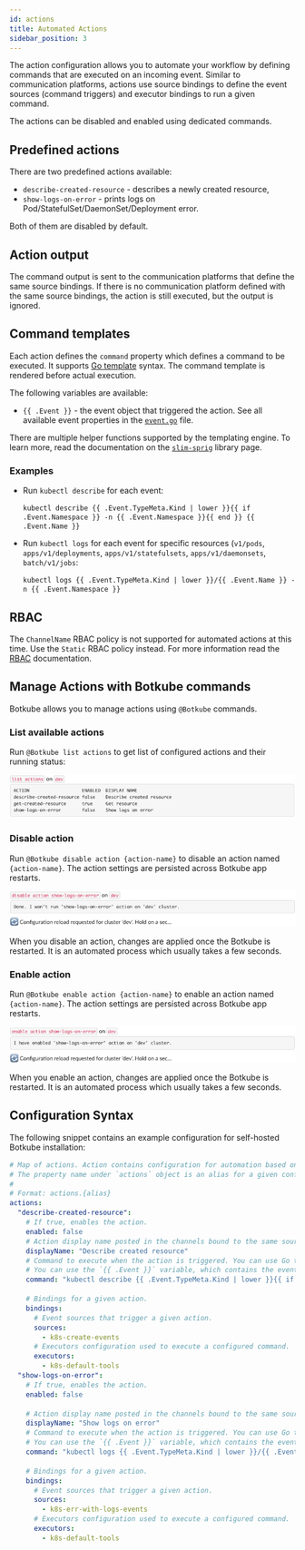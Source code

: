 ```yaml
---
id: actions
title: Automated Actions
sidebar_position: 3
---
```


The action configuration allows you to automate your workflow by defining commands that are executed on an incoming event. Similar to communication platforms, actions use source bindings to define the event sources (command triggers) and executor bindings to run a given command.

The actions can be disabled and enabled using dedicated commands.

## Predefined actions

There are two predefined actions available:

- `describe-created-resource` - describes a newly created resource,
- `show-logs-on-error` - prints logs on Pod/StatefulSet/DaemonSet/Deployment error.

Both of them are disabled by default.

## Action output

The command output is sent to the communication platforms that define the same source bindings. If there is no communication platform defined with the same source bindings, the action is still executed, but the output is ignored.

## Command templates

Each action defines the `command` property which defines a command to be executed. It supports [Go template](https://golang.org/pkg/text/template/) syntax. The command template is rendered before actual execution.

The following variables are available:

- `{{ .Event }}` - the event object that triggered the action. See all available event properties in the [`event.go`](https://github.com/kubeshop/botkube/blob/main/internal/source/kubernetes/event/event.go) file.

There are multiple helper functions supported by the templating engine. To learn more, read the documentation on the [`slim-sprig`](https://go-task.github.io/slim-sprig/) library page.

### Examples

- Run `kubectl describe` for each event:

  ```
  kubectl describe {{ .Event.TypeMeta.Kind | lower }}{{ if .Event.Namespace }} -n {{ .Event.Namespace }}{{ end }} {{ .Event.Name }}
  ```

- Run `kubectl logs` for each event for specific resources (`v1/pods`, `apps/v1/deployments`, `apps/v1/statefulsets`, `apps/v1/daemonsets`, `batch/v1/jobs`:

  ```
  kubectl logs {{ .Event.TypeMeta.Kind | lower }}/{{ .Event.Name }} -n {{ .Event.Namespace }}
  ```

## RBAC

The `ChannelName` RBAC policy is not supported for automated actions at this time.
Use the `Static` RBAC policy instead. For more information read the [RBAC](./rbac.md) documentation.

## Manage Actions with Botkube commands

Botkube allows you to manage actions using `@Botkube` commands.

### List available actions

Run `@Botkube list actions` to get list of configured actions and their running status:

![List available actions](./assets/list-actions.png)

### Disable action

Run `@Botkube disable action {action-name}` to disable an action named `{action-name}`. The action settings are persisted across Botkube app restarts.

![Disable action](./assets/disable-action.png)

When you disable an action, changes are applied once the Botkube is restarted. It is an automated process which usually takes a few seconds.

### Enable action

Run `@Botkube enable action {action-name}` to enable an action named `{action-name}`. The action settings are persisted across Botkube app restarts.

![Enable action](./assets/enable-action.png)

When you enable an action, changes are applied once the Botkube is restarted. It is an automated process which usually takes a few seconds.

## Configuration Syntax

The following snippet contains an example configuration for self-hosted Botkube installation:

```yaml
# Map of actions. Action contains configuration for automation based on observed events.
# The property name under `actions` object is an alias for a given configuration. You can define multiple actions configuration with different names.
#
# Format: actions.{alias}
actions:
  "describe-created-resource":
    # If true, enables the action.
    enabled: false
    # Action display name posted in the channels bound to the same source bindings.
    displayName: "Describe created resource"
    # Command to execute when the action is triggered. You can use Go template (https://pkg.go.dev/text/template) together with all helper functions defined by Slim-Sprig library (https://go-task.github.io/slim-sprig).
    # You can use the `{{ .Event }}` variable, which contains the event object that triggered the action. See all available event properties on https://github.com/kubeshop/botkube/blob/main/internal/source/kubernetes/event/event.go.
    command: "kubectl describe {{ .Event.TypeMeta.Kind | lower }}{{ if .Event.Namespace }} -n {{ .Event.Namespace }}{{ end }} {{ .Event.Name }}"

    # Bindings for a given action.
    bindings:
      # Event sources that trigger a given action.
      sources:
        - k8s-create-events
      # Executors configuration used to execute a configured command.
      executors:
        - k8s-default-tools
  "show-logs-on-error":
    # If true, enables the action.
    enabled: false

    # Action display name posted in the channels bound to the same source bindings.
    displayName: "Show logs on error"
    # Command to execute when the action is triggered. You can use Go template (https://pkg.go.dev/text/template) together with all helper functions defined by Slim-Sprig library (https://go-task.github.io/slim-sprig).
    # You can use the `{{ .Event }}` variable, which contains the event object that triggered the action. See all available event properties on https://github.com/kubeshop/botkube/blob/main/pkg/event/event.go.
    command: "kubectl logs {{ .Event.TypeMeta.Kind | lower }}/{{ .Event.Name }} -n {{ .Event.Namespace }}"

    # Bindings for a given action.
    bindings:
      # Event sources that trigger a given action.
      sources:
        - k8s-err-with-logs-events
      # Executors configuration used to execute a configured command.
      executors:
        - k8s-default-tools
```
